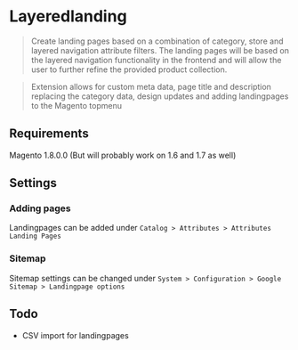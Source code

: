 Layeredlanding
===========

> Create landing pages based on a combination of category, store and layered navigation attribute filters. 
The landing pages will be based on the layered navigation functionality in the frontend and will allow the user to further refine the provided product collection.

> Extension allows for custom meta data, page title and description replacing the category data, design updates and adding landingpages to the Magento topmenu

## Requirements
Magento 1.8.0.0 (But will probably work on 1.6 and 1.7 as well)

## Settings
### Adding pages
Landingpages can be added under `Catalog > Attributes > Attributes Landing Pages`

### Sitemap
Sitemap settings can be changed under `System > Configuration > Google Sitemap > Landingpage options`

## Todo
- CSV import for landingpages
